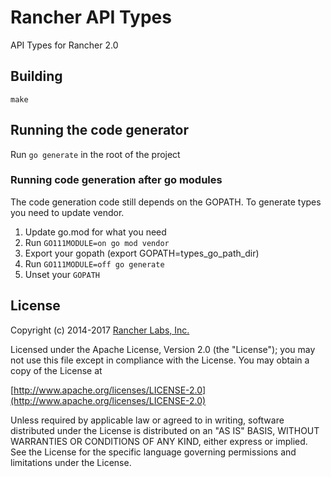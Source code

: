 Rancher API Types
========

API Types for Rancher 2.0

## Building

`make`

## Running the code generator

Run `go generate` in the root of the project

### Running code generation after go modules

The code generation code still depends on the GOPATH. 
To generate types you need to update vendor.

1. Update go.mod for what you need 
2. Run `GO111MODULE=on go mod vendor`
3. Export your gopath (export GOPATH=types_go_path_dir)
4. Run `GO111MODULE=off go generate`
5. Unset your `GOPATH`

## License
Copyright (c) 2014-2017 [Rancher Labs, Inc.](http://rancher.com)

Licensed under the Apache License, Version 2.0 (the "License");
you may not use this file except in compliance with the License.
You may obtain a copy of the License at

[http://www.apache.org/licenses/LICENSE-2.0](http://www.apache.org/licenses/LICENSE-2.0)

Unless required by applicable law or agreed to in writing, software
distributed under the License is distributed on an "AS IS" BASIS,
WITHOUT WARRANTIES OR CONDITIONS OF ANY KIND, either express or implied.
See the License for the specific language governing permissions and
limitations under the License.
